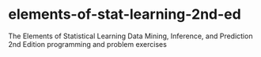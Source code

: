 # elements-of-stat-learning-2nd-ed
The Elements of Statistical Learning Data Mining, Inference, and Prediction 2nd Edition programming and problem exercises
